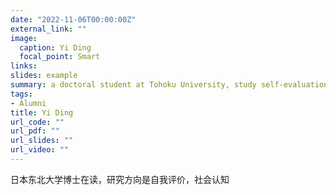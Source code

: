 ```yaml
---
date: "2022-11-06T00:00:00Z"
external_link: ""
image:
  caption: Yi Ding
  focal_point: Smart
links: 
slides: example
summary: a doctoral student at Tohoku University, study self-evaluation, social cognition
tags:
- Alumni
title: Yi Ding
url_code: ""
url_pdf: ""
url_slides: ""
url_video: ""
---
```

日本东北大学博士在读，研究方向是自我评价，社会认知
